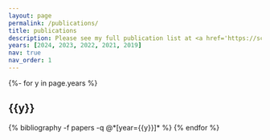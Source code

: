 ```yaml
---
layout: page
permalink: /publications/
title: publications
description: Please see my full publication list at <a href='https://scholar.google.com/citations?hl=en&user=pmjB_ZQAAAAJ'><u>google scholar</u></a> or <a href='https://www.semanticscholar.org/author/2072592545'><u>semantic scholar</u></a>.
years: [2024, 2023, 2022, 2021, 2019]
nav: true
nav_order: 1
---
```

<!-- _pages/publications.md -->
<div class="publications">

{%- for y in page.years %}
  <h2 class="year">{{y}}</h2>
  {% bibliography -f papers -q @*[year={{y}}]* %}
{% endfor %}

</div>
